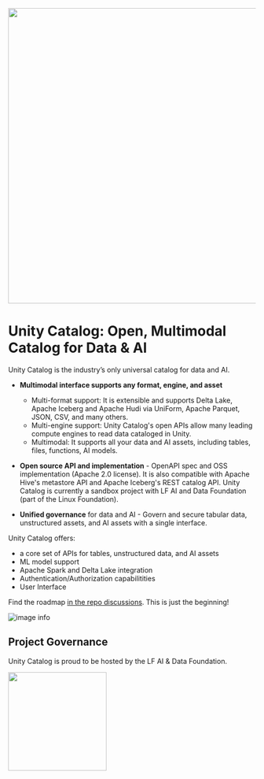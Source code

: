 <img src="./assets/images/uc-logo.png" width="600px" />

# Unity Catalog: Open, Multimodal Catalog for Data & AI

Unity Catalog is the industry’s only universal catalog for data and AI.

- **Multimodal interface supports any format, engine, and asset**

  - Multi-format support: It is extensible and supports Delta Lake, Apache Iceberg and Apache Hudi via UniForm, Apache Parquet, JSON, CSV, and many others.
  - Multi-engine support: Unity Catalog's open APIs allow many leading compute engines to read data cataloged in Unity.
  - Multimodal: It supports all your data and AI assets, including tables, files, functions, AI models.

- **Open source API and implementation** - OpenAPI spec and OSS implementation (Apache 2.0 license). It is also compatible with Apache Hive's metastore API and Apache Iceberg's REST catalog API. Unity Catalog is currently a sandbox project with LF AI and Data Foundation (part of the Linux Foundation).

- **Unified governance** for data and AI - Govern and secure tabular data, unstructured assets, and AI assets with a single interface.

Unity Catalog offers:

- a core set of APIs for tables, unstructured data, and AI assets
- ML model support
- Apache Spark and Delta Lake integration
- Authentication/Authorization capabilitities
- User Interface

Find the roadmap [in the repo discussions](https://github.com/unitycatalog/unitycatalog/discussions/411). This is just the beginning!

![image info](./assets/images/uc.png)

## Project Governance

Unity Catalog is proud to be hosted by the LF AI & Data Foundation.

<a href="https://lfaidata.foundation/projects">
  <img src="./assets/images/lfaidata-project-badge-sandbox-color.png" width="200px" />
</a>
